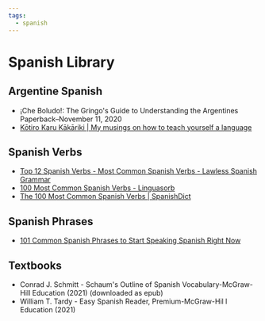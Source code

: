 ```yaml
---
tags:
  - spanish
---
```


# Spanish Library

## Argentine Spanish

- ¡Che Boludo!: The Gringo's Guide to Understanding the Argentines Paperback–November 11, 2020
- [Kōtiro Karu Kākāriki | My musings on how to teach yourself a language](https://kotirokarukakariki.wordpress.com/)

## Spanish Verbs

- [Top 12 Spanish Verbs - Most Common Spanish Verbs - Lawless Spanish Grammar](https://www.lawlessspanish.com/grammar/verbs/top-12-verbs/)
- [100 Most Common Spanish Verbs - Linguasorb](https://www.linguasorb.com/spanish/verbs/most-common-verbs/1)
- [The 100 Most Common Spanish Verbs | SpanishDict](https://www.spanishdict.com/guide/the-100-most-common-spanish-verbs)

## Spanish Phrases

- [101 Common Spanish Phrases to Start Speaking Spanish Right Now](https://www.fluentin3months.com/common-spanish-phrases/)

## Textbooks

- Conrad J. Schmitt - Schaum's Outline of Spanish Vocabulary-McGraw-Hill Education (2021) (downloaded as epub)
- William T. Tardy - Easy Spanish Reader, Premium-McGraw-Hil l Education (2021)
